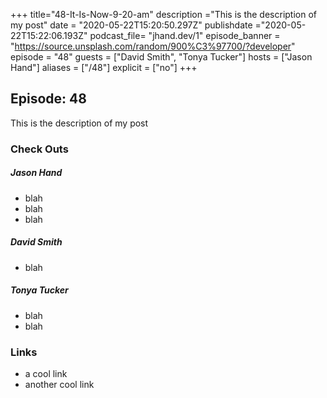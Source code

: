 +++
title="48-It-Is-Now-9-20-am"
description ="This is the description of my post"
date = "2020-05-22T15:20:50.297Z"
publishdate ="2020-05-22T15:22:06.193Z"
podcast_file= "jhand.dev/1"
episode_banner = "https://source.unsplash.com/random/900%C3%97700/?developer"
episode = "48"
guests = ["David Smith", "Tonya Tucker"]
hosts = ["Jason Hand"]
aliases = ["/48"]
explicit = ["no"]
+++

## Episode: 48

This is the description of my post

### Check Outs

##### Jason Hand
* blah
* blah
* blah

##### David Smith
* blah

##### Tonya Tucker
* blah
* blah


### Links

* a cool link
* another cool link